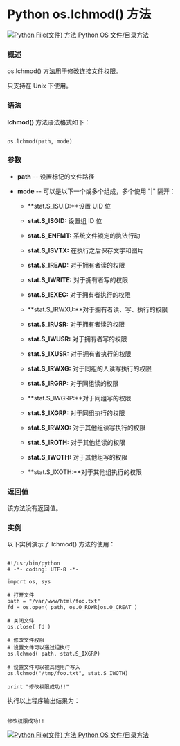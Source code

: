 Python os.lchmod() 方法
=====================

 [![Python File(文件) 方法](../images/up.gif)
 Python OS 文件/目录方法](os-file-methods.html)


  ### 概述

 os.lchmod() 方法用于修改连接文件权限。

 只支持在 Unix 下使用。

 ### 语法

 **lchmod()** 方法语法格式如下：


```

os.lchmod(path, mode)

```

 ### 参数

  * **path** -- 设置标记的文件路径


 * **mode** -- 可以是以下一个或多个组成，多个使用 "|" 隔开：


	 + **stat.S\_ISUID:**设置 UID 位


	 + **stat.S\_ISGID:** 设置组 ID 位


	 + **stat.S\_ENFMT:** 系统文件锁定的执法行动


	 + **stat.S\_ISVTX:** 在执行之后保存文字和图片


	 + **stat.S\_IREAD:** 对于拥有者读的权限


	 + **stat.S\_IWRITE:** 对于拥有者写的权限


	 + **stat.S\_IEXEC:** 对于拥有者执行的权限


	 + **stat.S\_IRWXU:**对于拥有者读、写、执行的权限


	 + **stat.S\_IRUSR:** 对于拥有者读的权限


	 + **stat.S\_IWUSR:** 对于拥有者写的权限


	 + **stat.S\_IXUSR:** 对于拥有者执行的权限


	 + **stat.S\_IRWXG:** 对于同组的人读写执行的权限


	 + **stat.S\_IRGRP:** 对于同组读的权限


	 + **stat.S\_IWGRP:**对于同组写的权限


	 + **stat.S\_IXGRP:** 对于同组执行的权限


	 + **stat.S\_IRWXO:** 对于其他组读写执行的权限


	 + **stat.S\_IROTH:** 对于其他组读的权限


	 + **stat.S\_IWOTH:** 对于其他组写的权限


	 + **stat.S\_IXOTH:**对于其他组执行的权限



  ### 返回值

 该方法没有返回值。

 ### 实例

 以下实例演示了 lchmod() 方法的使用：


```

#!/usr/bin/python
# -*- coding: UTF-8 -*-

import os, sys

# 打开文件
path = "/var/www/html/foo.txt"
fd = os.open( path, os.O_RDWR|os.O_CREAT )

# 关闭文件
os.close( fd )

# 修改文件权限
# 设置文件可以通过组执行
os.lchmod( path, stat.S_IXGRP)

# 设置文件可以被其他用户写入
os.lchmod("/tmp/foo.txt", stat.S_IWOTH)

print "修改权限成功!!"

```

 执行以上程序输出结果为：


```

修改权限成功!!

```

 [![Python File(文件) 方法](../images/up.gif)
 Python OS 文件/目录方法](os-file-methods.html)
